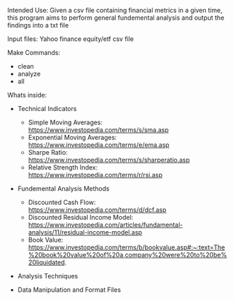 Intended Use: Given a csv file containing financial metrics in a given time, this program aims to 
perform general fundemental analysis and output the findings into a txt file

Input files: Yahoo finance equity/etf csv file 

Make Commands:
- clean
- analyze
- all

Whats inside:
- Technical Indicators
	- Simple Moving Averages: https://www.investopedia.com/terms/s/sma.asp
	- Exponential Moving Averages: https://www.investopedia.com/terms/e/ema.asp
	- Sharpe Ratio: https://www.investopedia.com/terms/s/sharperatio.asp
	- Relative Strength Index: https://www.investopedia.com/terms/r/rsi.asp
	
- Fundemental Analysis Methods
	- Discounted Cash Flow: https://www.investopedia.com/terms/d/dcf.asp
	- Discounted Residual Income Model: https://www.investopedia.com/articles/fundamental-analysis/11/residual-income-model.asp
	- Book Value: https://www.investopedia.com/terms/b/bookvalue.asp#:~:text=The%20book%20value%20of%20a,company%20were%20to%20be%20liquidated.
- Analysis Techniques
- Data Manipulation and Format Files 

